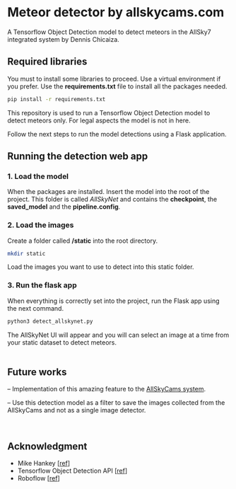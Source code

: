 # Meteor detector by allskycams.com

A Tensorflow Object Detection model to detect meteors in the AllSky7 integrated system by Dennis Chicaiza.

## Required libraries

You must to install some libraries to proceed. Use a virtual environment if you prefer. Use the **requirements.txt** file to install all the packages needed.

```bash
pip install -r requirements.txt
```

This repository is used to run a Tensorflow Object Detection model to detect meteors only. For legal aspects the model is not in here.

Follow the next steps to run the model detections using a Flask application.

## Running the detection web app

### 1. Load the model

When the packages are installed. Insert the model into the root of the project. This folder is called *AllSkyNet* and contains the **checkpoint**, the **saved_model** and the **pipeline.config**.

### 2. Load the images

Create a folder called **/static**  into the root directory.

```bash
mkdir static
```

Load the images you want to use to detect into this static folder.

### 3. Run the flask app

When everything is correctly set into the project, run the Flask app using the next command.

```bash
python3 detect_allskynet.py
```

The AllSkyNet UI will appear and you will can select an image at a time from your static dataset to detect meteors.
<br>
<br>

## Future works

– Implementation of this amazing feature to the [AllSkyCams system](https://github.com/mikehankey/amscams).

– Use this detection model as a filter to save the images collected from the AllSkyCams and not as a single image detector.

<br>

## Acknowledgment

- Mike Hankey [[ref](https://github.com/mikehankey)]
- Tensorflow Object Detection API [[ref](https://github.com/tensorflow/models)]
- Roboflow [[ref](https://blog.roboflow.com/train-a-tensorflow2-object-detection-model/)]
